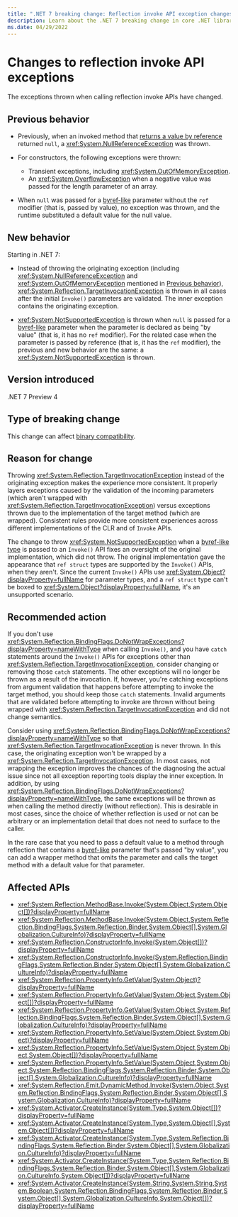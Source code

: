 ```yaml
---
title: ".NET 7 breaking change: Reflection invoke API exception changes"
description: Learn about the .NET 7 breaking change in core .NET libraries where the exceptions thrown by reflection invoke APIs have changed.
ms.date: 04/29/2022
---
```

# Changes to reflection invoke API exceptions

The exceptions thrown when calling reflection invoke APIs have changed.

## Previous behavior

- Previously, when an invoked method that [returns a value by reference](../../../../csharp/programming-guide/classes-and-structs/ref-returns.md) returned `null`, a <xref:System.NullReferenceException> was thrown.

- For constructors, the following exceptions were thrown:

  - Transient exceptions, including <xref:System.OutOfMemoryException>.
  - An <xref:System.OverflowException> when a negative value was passed for the length parameter of an array.

- When `null` was passed for a [byref-like](xref:System.Type.IsByRefLike) parameter without the `ref` modifier (that is, passed by value), no exception was thrown, and the runtime substituted a default value for the null value.

## New behavior

Starting in .NET 7:

- Instead of throwing the originating exception (including <xref:System.NullReferenceException> and <xref:System.OutOfMemoryException> mentioned in [Previous behavior](#previous-behavior)), <xref:System.Reflection.TargetInvocationException> is thrown in all cases after the initial `Invoke()` parameters are validated. The inner exception contains the originating exception.

- <xref:System.NotSupportedException> is thrown when `null` is passed for a [byref-like](xref:System.Type.IsByRefLike) parameter when the parameter is declared as being "by value" (that is, it has no `ref` modifier). For the related case when the parameter is passed by reference (that is, it has the `ref` modifier), the previous and new behavior are the same: a <xref:System.NotSupportedException> is thrown.

## Version introduced

.NET 7 Preview 4

## Type of breaking change

This change can affect [binary compatibility](../../categories.md#binary-compatibility).

## Reason for change

Throwing <xref:System.Reflection.TargetInvocationException> instead of the originating exception makes the experience more consistent. It properly layers exceptions caused by the validation of the incoming parameters (which aren't wrapped with <xref:System.Reflection.TargetInvocationException>) versus exceptions thrown due to the implementation of the target method (which are wrapped). Consistent rules provide more consistent experiences across different implementations of the CLR and of `Invoke` APIs.

The change to throw <xref:System.NotSupportedException> when a [byref-like type](xref:System.Type.IsByRefLike) is passed to an `Invoke()` API fixes an oversight of the original implementation, which did not throw. The original implementation gave the appearance that `ref struct` types are supported by the `Invoke()` APIs, when they aren't. Since the current `Invoke()` APIs use <xref:System.Object?displayProperty=fullName> for parameter types, and a `ref struct` type can't be boxed to <xref:System.Object?displayProperty=fullName>, it's an unsupported scenario.

## Recommended action

If you don't use <xref:System.Reflection.BindingFlags.DoNotWrapExceptions?displayProperty=nameWithType> when calling `Invoke()`, and you have `catch` statements around the `Invoke()` APIs for exceptions other than <xref:System.Reflection.TargetInvocationException>, consider changing or removing those `catch` statements. The other exceptions will no longer be thrown as a result of the invocation. If, however, you're catching exceptions from argument validation that happens before attempting to invoke the target method, you should keep those `catch` statements. Invalid arguments that are validated before attempting to invoke are thrown without being wrapped with <xref:System.Reflection.TargetInvocationException> and did not change semantics.

Consider using <xref:System.Reflection.BindingFlags.DoNotWrapExceptions?displayProperty=nameWithType> so that <xref:System.Reflection.TargetInvocationException> is never thrown. In this case, the originating exception won't be wrapped by a <xref:System.Reflection.TargetInvocationException>. In most cases, not wrapping the exception improves the chances of the diagnosing the actual issue since not all exception reporting tools display the inner exception. In addition, by using <xref:System.Reflection.BindingFlags.DoNotWrapExceptions?displayProperty=nameWithType>, the same exceptions will be thrown as when calling the method directly (without reflection). This is desirable in most cases, since the choice of whether reflection is used or not can be arbitrary or an implementation detail that does not need to surface to the caller.

In the rare case that you need to pass a default value to a method through reflection that contains a [byref-like](xref:System.Type.IsByRefLike) parameter that's passed "by value", you can add a wrapper method that omits the parameter and calls the target method with a default value for that parameter.

## Affected APIs

- <xref:System.Reflection.MethodBase.Invoke(System.Object,System.Object[])?displayProperty=fullName>
- <xref:System.Reflection.MethodBase.Invoke(System.Object,System.Reflection.BindingFlags,System.Reflection.Binder,System.Object[],System.Globalization.CultureInfo)?displayProperty=fullName>
- <xref:System.Reflection.ConstructorInfo.Invoke(System.Object[])?displayProperty=fullName>
- <xref:System.Reflection.ConstructorInfo.Invoke(System.Reflection.BindingFlags,System.Reflection.Binder,System.Object[],System.Globalization.CultureInfo)?displayProperty=fullName>
- <xref:System.Reflection.PropertyInfo.GetValue(System.Object)?displayProperty=fullName>
- <xref:System.Reflection.PropertyInfo.GetValue(System.Object,System.Object[])?displayProperty=fullName>
- <xref:System.Reflection.PropertyInfo.GetValue(System.Object,System.Reflection.BindingFlags,System.Reflection.Binder,System.Object[],System.Globalization.CultureInfo)?displayProperty=fullName>
- <xref:System.Reflection.PropertyInfo.SetValue(System.Object,System.Object)?displayProperty=fullName>
- <xref:System.Reflection.PropertyInfo.SetValue(System.Object,System.Object,System.Object[])?displayProperty=fullName>
- <xref:System.Reflection.PropertyInfo.SetValue(System.Object,System.Object,System.Reflection.BindingFlags,System.Reflection.Binder,System.Object[],System.Globalization.CultureInfo)?displayProperty=fullName>
- <xref:System.Reflection.Emit.DynamicMethod.Invoke(System.Object,System.Reflection.BindingFlags,System.Reflection.Binder,System.Object[],System.Globalization.CultureInfo)?displayProperty=fullName>
- <xref:System.Activator.CreateInstance(System.Type,System.Object[])?displayProperty=fullName>
- <xref:System.Activator.CreateInstance(System.Type,System.Object[],System.Object[])?displayProperty=fullName>
- <xref:System.Activator.CreateInstance(System.Type,System.Reflection.BindingFlags,System.Reflection.Binder,System.Object[],System.Globalization.CultureInfo)?displayProperty=fullName>
- <xref:System.Activator.CreateInstance(System.Type,System.Reflection.BindingFlags,System.Reflection.Binder,System.Object[],System.Globalization.CultureInfo,System.Object[])?displayProperty=fullName>
- <xref:System.Activator.CreateInstance(System.String,System.String,System.Boolean,System.Reflection.BindingFlags,System.Reflection.Binder,System.Object[],System.Globalization.CultureInfo,System.Object[])?displayProperty=fullName>
